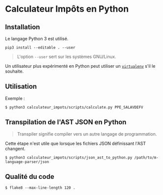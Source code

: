 # Calculateur Impôts en Python

## Installation

Le langage Python 3 est utilisé.

```
pip3 install --editable . --user
```

> L'option `--user` sert sur les systèmes GNU/Linux.

Un utilisateur plus expérimenté en Python peut utiliser
un [`virtualenv`](https://virtualenv.readthedocs.org/en/latest/) s'il le souhaite.

## Utilisation

Exemple :

```
$ python3 calculateur_impots/scripts/calculate.py PPE_SALAVDEFV
```

## Transpilation de l'AST JSON en Python

> Transpiler signifie compiler vers un autre langage de programmation.

Cette étape n'est utile que lorsque les fichiers JSON définissant l'AST changent.

```
$ python3 calculateur_impots/scripts/json_ast_to_python.py /path/to/m-language-parser/json
```

## Qualité du code

```
$ flake8 --max-line-length 120 .
```

